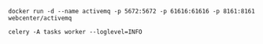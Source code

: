 
```bash=
docker run -d --name activemq -p 5672:5672 -p 61616:61616 -p 8161:8161 webcenter/activemq

celery -A tasks worker --loglevel=INFO
```

```bash=

```


